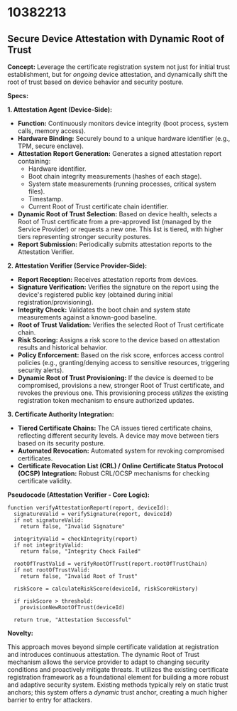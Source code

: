 # 10382213

## Secure Device Attestation with Dynamic Root of Trust

**Concept:** Leverage the certificate registration system not just for initial trust establishment, but for *ongoing* device attestation, and dynamically shift the root of trust based on device behavior and security posture.

**Specs:**

**1. Attestation Agent (Device-Side):**

*   **Function:** Continuously monitors device integrity (boot process, system calls, memory access).
*   **Hardware Binding:** Securely bound to a unique hardware identifier (e.g., TPM, secure enclave).
*   **Attestation Report Generation:** Generates a signed attestation report containing:
    *   Hardware identifier.
    *   Boot chain integrity measurements (hashes of each stage).
    *   System state measurements (running processes, critical system files).
    *   Timestamp.
    *   Current Root of Trust certificate chain identifier.
*   **Dynamic Root of Trust Selection:**  Based on device health, selects a Root of Trust certificate from a pre-approved list (managed by the Service Provider) or requests a new one. This list is tiered, with higher tiers representing stronger security postures.
*   **Report Submission:** Periodically submits attestation reports to the Attestation Verifier.

**2. Attestation Verifier (Service Provider-Side):**

*   **Report Reception:** Receives attestation reports from devices.
*   **Signature Verification:** Verifies the signature on the report using the device's registered public key (obtained during initial registration/provisioning).
*   **Integrity Check:** Validates the boot chain and system state measurements against a known-good baseline.
*   **Root of Trust Validation:** Verifies the selected Root of Trust certificate chain.
*   **Risk Scoring:** Assigns a risk score to the device based on attestation results and historical behavior.
*   **Policy Enforcement:** Based on the risk score, enforces access control policies (e.g., granting/denying access to sensitive resources, triggering security alerts).
*   **Dynamic Root of Trust Provisioning:**  If the device is deemed to be compromised, provisions a new, stronger Root of Trust certificate, and revokes the previous one.  This provisioning process *utilizes* the existing registration token mechanism to ensure authorized updates.

**3. Certificate Authority Integration:**

*   **Tiered Certificate Chains:** The CA issues tiered certificate chains, reflecting different security levels. A device may move between tiers based on its security posture.
*   **Automated Revocation:** Automated system for revoking compromised certificates.
*   **Certificate Revocation List (CRL) / Online Certificate Status Protocol (OCSP) Integration:** Robust CRL/OCSP mechanisms for checking certificate validity.

**Pseudocode (Attestation Verifier - Core Logic):**

```
function verifyAttestationReport(report, deviceId):
  signatureValid = verifySignature(report, deviceId)
  if not signatureValid:
    return false, "Invalid Signature"

  integrityValid = checkIntegrity(report)
  if not integrityValid:
    return false, "Integrity Check Failed"

  rootOfTrustValid = verifyRootOfTrust(report.rootOfTrustChain)
  if not rootOfTrustValid:
    return false, "Invalid Root of Trust"

  riskScore = calculateRiskScore(deviceId, riskScoreHistory)

  if riskScore > threshold:
    provisionNewRootOfTrust(deviceId)

  return true, "Attestation Successful"
```

**Novelty:**

This approach moves beyond simple certificate validation at registration and introduces continuous attestation.  The dynamic Root of Trust mechanism allows the service provider to adapt to changing security conditions and proactively mitigate threats. It utilizes the existing certificate registration framework as a foundational element for building a more robust and adaptive security system.  Existing methods typically rely on static trust anchors; this system offers a *dynamic* trust anchor, creating a much higher barrier to entry for attackers.